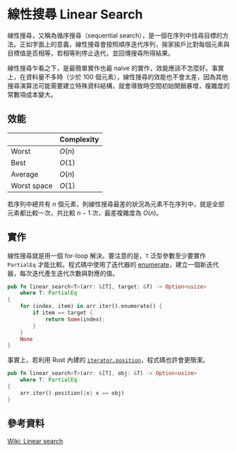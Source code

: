 # 線性搜尋 Linear Search

線性搜尋，又稱為循序搜尋（sequential search），是一個在序列中找尋目標的方法。正如字面上的意義，線性搜尋會按照順序迭代序列，挨家挨戶比對每個元素與目標值是否相等，若相等則停止迭代，並回傳搜尋所得結果。

線性搜尋乍看之下，是最簡單實作也最 naïve 的實作，效能應該不怎麼好。事實上，在資料量不多時（少於 100 個元素），線性搜尋的效能也不會太差，因為其他搜尋演算法可能需要建立特殊資料結構，就會導致時空間初始開銷暴增，複雜度的常數項成本變大。

## 效能

|              | Complexity |
| ------------ | ---------- |
| Worst        | $O(n)$     |
| Best         | $O(1)$     |
| Average      | $O(n)$     |
| Worst space  | $O(1)$     |

若序列中總共有 $n$ 個元素，則線性搜尋最差的狀況為元素不在序列中，就是全部元素都比較一次，共比較 $n - 1$ 次，最差複雜度為  $O(n)$。

## 實作

線性搜尋就是用一個 for-loop 解決。要注意的是，`T` 泛型參數至少要實作 `PartialEq` 才能比較。程式碼中使用了迭代器的 [enumerate][rust-iterator-enumerate]，建立一個新迭代器，每次迭代產生迭代次數與對應的值。

```rust
pub fn linear_search<T>(arr: &[T], target: &T) -> Option<usize>
    where T: PartialEq
{
    for (index, item) in arr.iter().enumerate() {
        if item == target {
            return Some(index);
        }
    }
    None
}
```

事實上，若利用 Rust 內建的 [`iterator.position`][rust-iterator-position]，程式碼也許會更簡潔。

```rust
pub fn linear_search<T>(arr: &[T], obj: &T) -> Option<usize>
    where T: PartialEq
{
    arr.iter().position(|x| x == obj)
}
```

[rust-iterator-enumerate]: https://doc.rust-lang.org/std/iter/trait.Iterator.html#method.enumerate
[rust-iterator-position]: https://doc.rust-lang.org/std/iter/trait.Iterator.html#method.position

## 參考資料

[Wiki: Linear search](https://en.wikipedia.org/wiki/Linear_search)
